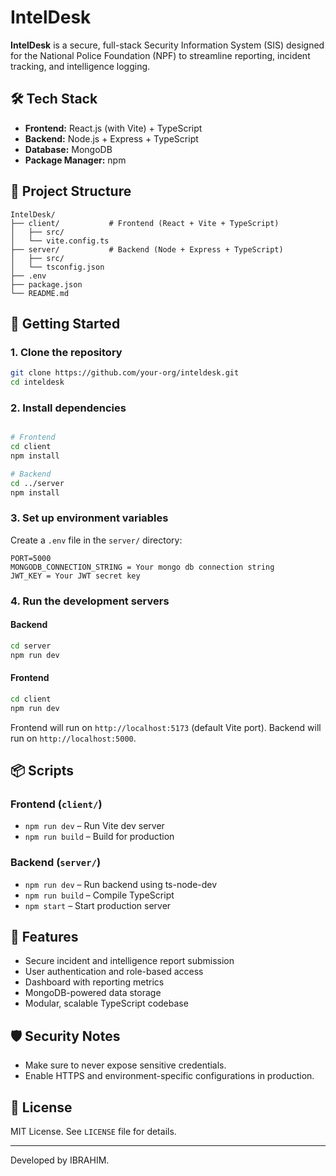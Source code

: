 # IntelDesk

**IntelDesk** is a secure, full-stack Security Information System (SIS) designed for the National Police Foundation (NPF) to streamline reporting, incident tracking, and intelligence logging.

## 🛠 Tech Stack

* **Frontend:** React.js (with Vite) + TypeScript
* **Backend:** Node.js + Express + TypeScript
* **Database:** MongoDB
* **Package Manager:** npm

## 📁 Project Structure

```
IntelDesk/
├── client/           # Frontend (React + Vite + TypeScript)
│   ├── src/
│   └── vite.config.ts
├── server/           # Backend (Node + Express + TypeScript)
│   ├── src/
│   └── tsconfig.json
├── .env
├── package.json
└── README.md
```

## 🚀 Getting Started

### 1. Clone the repository

```bash
git clone https://github.com/your-org/inteldesk.git
cd inteldesk
```

### 2. Install dependencies

```bash

# Frontend
cd client
npm install

# Backend
cd ../server
npm install
```

### 3. Set up environment variables

Create a `.env` file in the `server/` directory:

```env
PORT=5000
MONGODB_CONNECTION_STRING = Your mongo db connection string
JWT_KEY = Your JWT secret key
```

### 4. Run the development servers

#### Backend

```bash
cd server
npm run dev
```

#### Frontend

```bash
cd client
npm run dev
```

Frontend will run on `http://localhost:5173` (default Vite port).
Backend will run on `http://localhost:5000`.

## 📦 Scripts

### Frontend (`client/`)

* `npm run dev` – Run Vite dev server
* `npm run build` – Build for production

### Backend (`server/`)

* `npm run dev` – Run backend using ts-node-dev
* `npm run build` – Compile TypeScript
* `npm start` – Start production server

## 📌 Features

* Secure incident and intelligence report submission
* User authentication and role-based access
* Dashboard with reporting metrics
* MongoDB-powered data storage
* Modular, scalable TypeScript codebase

## 🛡 Security Notes

* Make sure to never expose sensitive credentials.
* Enable HTTPS and environment-specific configurations in production.

## 📄 License

MIT License. See `LICENSE` file for details.

---

Developed by IBRAHIM.
